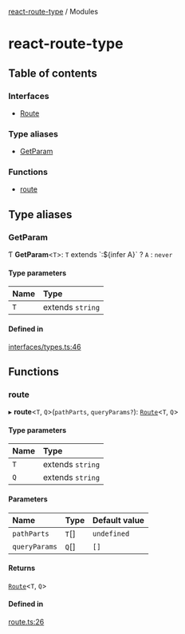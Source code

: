 [react-route-type](README.md) / Modules

# react-route-type

## Table of contents

### Interfaces

- [Route](interfaces/Route.md)

### Type aliases

- [GetParam](modules.md#getparam)

### Functions

- [route](modules.md#route)

## Type aliases

### GetParam

Ƭ **GetParam**<`T`\>: `T` extends \`:${infer A}\` ? `A` : `never`

#### Type parameters

| Name | Type |
| :------ | :------ |
| `T` | extends `string` |

#### Defined in

[interfaces/types.ts:46](https://github.com/hosseinmd/react-route-type/blob/6c02ce4/src/interfaces/types.ts#L46)

## Functions

### route

▸ **route**<`T`, `Q`\>(`pathParts`, `queryParams?`): [`Route`](interfaces/Route.md)<`T`, `Q`\>

#### Type parameters

| Name | Type |
| :------ | :------ |
| `T` | extends `string` |
| `Q` | extends `string` |

#### Parameters

| Name | Type | Default value |
| :------ | :------ | :------ |
| `pathParts` | `T`[] | `undefined` |
| `queryParams` | `Q`[] | `[]` |

#### Returns

[`Route`](interfaces/Route.md)<`T`, `Q`\>

#### Defined in

[route.ts:26](https://github.com/hosseinmd/react-route-type/blob/6c02ce4/src/route.ts#L26)
